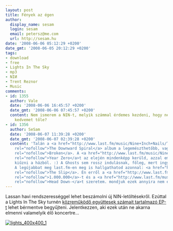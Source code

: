 ```yaml
---
layout: post
title: Fények az égen
author:
  display_name: sesam
  login: sesam
  email: petersz@me.com
  url: http://sesam.hu
date: '2008-06-06 05:12:29 +0200'
date_gmt: '2008-06-05 20:12:29 +0200'
tags:
- download
- free
- Lights In The Sky
- mp3
- NIИ
- Trent Reznor
- Music
comments:
- id: 1355
  author: Vale
  date: '2008-06-06 16:45:57 +0200'
  date_gmt: '2008-06-06 07:45:57 +0200'
  content: Nem ismerem a NIN-t, melyik számmal érdemes kezdeni, hogy ne vegye el a
    kedvemet tőle?
- id: 1356
  author: SeSam
  date: '2008-06-07 11:39:28 +0200'
  date_gmt: '2008-06-07 02:39:28 +0200'
  content: 'Talán a <a href="http://www.last.fm/music/Nine+Inch+Nails/The+Downward+Spiral"
    rel="nofollow">The Downward Spiral</a> album a legemészthetőbb, vagy a <a href="http://www.last.fm/music/Nine+Inch+Nails/Broken"
    rel="nofollow">Broken</a>. A <a href="http://www.last.fm/music/Nine+Inch+Nails/Year+Zero"
    rel="nofollow">Year Zero</a>t az elején mindenképp kerüld, azzal embereket lehet
    kiűzni a házból. :) A Ghosts sem rossz indulásnak, főleg, mert ingyen hozzájuthatsz.
    A legújabbat meg last.fm-en meg is hallgathatod azonnal: <a href="http://www.last.fm/music/Nine+Inch+Nails/The+Slip"
    rel="nofollow">The Slip</a>. Én erről a <a href="http://www.last.fm/music/Nine+Inch+Nails/_/1%2C000%2C000"
    rel="nofollow">1.000.000</a>-t és a <a href="http://www.last.fm/music/Nine+Inch+Nails/_/Head+Down"
    rel="nofollow">Head Down-</a>t szeretem. mondjuk ezek annyira nem egyszerűek...'
---
```


Lassan havi rendszerességgel lehet beszámolni új NIN-letöltésekről. Ezúttal a Lights In The Sky turnén [közreműködő együttesek számait tartalmazó EP-t](http://dl.nin.com/lightsinthesky/signup) lehet bérmentve begyűjteni. Jelentkezzen, aki ezek után ne akarna elmenni valamelyik élő koncertre...

[![lights_400x400_1](http://img.skitch.com/20080605-r3ym2ibtnsnmg2qxjq4c375aj3.png)](http://dl.nin.com/lightsinthesky/signup)
